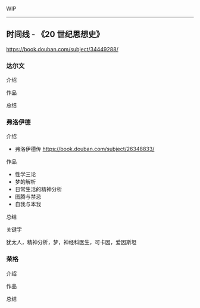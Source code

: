 WIP

---

## 时间线 - 《20 世纪思想史》

https://book.douban.com/subject/34449288/

### 达尔文

介绍

作品

总结

### 弗洛伊德

介绍

- 弗洛伊德传 https://book.douban.com/subject/26348833/

作品

- 性学三论
- 梦的解析
- 日常生活的精神分析
- 图腾与禁忌
- 自我与本我

总结

关键字

犹太人，精神分析，梦，神经科医生，可卡因，爱因斯坦

### 荣格

介绍

作品

总结
